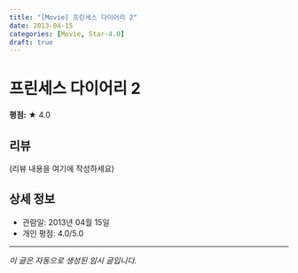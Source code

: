 ```yaml
---
title: "[Movie] 프린세스 다이어리 2"
date: 2013-04-15
categories: [Movie, Star-4.0]
draft: true
---
```


# 프린세스 다이어리 2

**평점:** ★ 4.0

## 리뷰

(리뷰 내용을 여기에 작성하세요)

## 상세 정보

- 관람일: 2013년 04월 15일
- 개인 평점: 4.0/5.0

---

*이 글은 자동으로 생성된 임시 글입니다.*
